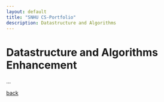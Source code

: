 ```yaml
---
layout: default
title: "SNHU CS-Portfolio"
description: Datastructure and Algorithms
---
```



# Datastructure and Algorithms Enhancement

...


[back](/)
